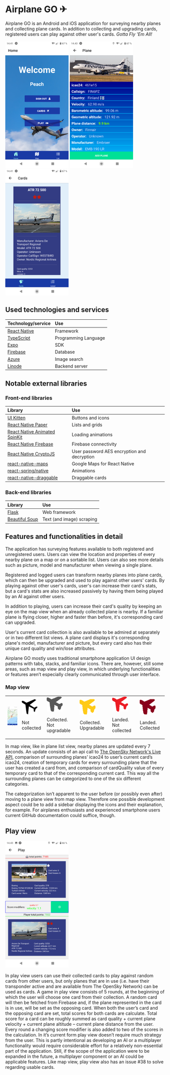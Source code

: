 # Airplane GO ✈

Airplane GO is an Android and iOS application for surveying nearby planes and collecting plane cards. In addition to collecting and upgrading cards, registered users can play against other user's cards. *Gotta Fly 'Em All!* 
<p float="left">
<img src="https://github.com/Lentokonebongaus/lentokonebongaus/blob/development/screenshots/Screenshot_20220507-144123.png" alt="home screen" width="200"/>
<img src="https://github.com/Lentokonebongaus/lentokonebongaus/blob/development/screenshots/Screenshot_20220507-144332.png" alt="plane screen" width="200"/>
<img src="https://github.com/Lentokonebongaus/lentokonebongaus/blob/development/screenshots/Screenshot_20220507-144148.png" alt="card screen" width="200"/>
</p>

## Used technologies and services 

| Technology/service | Use |
|:-------------|:-------------|
| [React Native](https://reactnative.dev/) |Framework|
| [TypeScript](https://www.typescriptlang.org/download) |Programming Language|
| [Expo](https://expo.dev/) | SDK |
| [Firebase](https://firebase.google.com/) |Database|
| [Azure](https://portal.azure.com/) |Image search|
| [Linode](https://www.linode.com/) |Backend server|

## Notable external libraries

### Front-end libraries

| Library | Use |
|:-------------|:-------------|
| [UI Kitten](https://akveo.github.io/react-native-ui-kitten/) |Buttons and icons|
| [React Native Paper](https://reactnativepaper.com/) | Lists and grids |
| [React Native Animated SpinKit](https://www.npmjs.com/package/react-native-animated-spinkit) |Loading animations|
| [React Native Firebase](https://rnfirebase.io/) |Firebase connectivity|
| [React Native CryptoJS](https://www.npmjs.com/package/react-native-crypto-js) |User password AES encryption and decryption|
| [react-native-maps](https://www.npmjs.com/package/react-native-maps) |Google Maps for React Native|
| [react-spring/native](https://www.npmjs.com/package/@react-spring/native) |Animations|
| [react-native-draggable](https://www.npmjs.com/package/react-native-draggable) |Draggable cards|


### Back-end libraries

| Library | Use |
|:-------------|:-------------|
| [Flask](https://flask.palletsprojects.com/en/2.1.x/) |Web framework|
| [Beautiful Soup](https://www.crummy.com/software/BeautifulSoup/) | Text (and image) scraping |

## Features and functionalities in detail 

The application has surveying features available to both registered and unregistered users. Users can view the location and properties of every nearby plane on a map or on a sortable list. Users can also see more details such as picture, model and manufacturer when viewing a single plane.

Registered and logged users can transform nearby planes into plane cards, which can then be upgraded and used to play against other users' cards. By playing against other user's cards, user's can increase their card's stats, but a card's stats are also increased passively by having them being played by an AI against other users. 

In addition to playing, users can increase their card's quality by keeping an eye on the map view when an already collected plane is nearby. If a familiar plane is flying closer, higher and faster than before, it's corresponding card can upgraded.

User's current card collection is also available to be admired at separately or in two different list views. A plane card displays it's corresponding plane's model, manufacturer and picture, but every card also has their unique card quality and win/lose attributes.

Airplane GO mostly uses traditional smartphone application UI design patterns with tabs, stacks, and familiar icons. There are, however, still some areas, such as map view and play view, in which underlying functionalities or features aren’t especially clearly communicated through user interface. 

### Map view

<table border="0">
 <tr>
    <td><img src="https://github.com/Lentokonebongaus/lentokonebongaus/blob/main/screenshots/Screenshot_20220507-144225.png" alt="map_screen" width="200"/></td>
    <td><img src="https://github.com/Lentokonebongaus/lentokonebongaus/blob/main/assets/plane_icon.png" alt="plane_normal" width="50"/><p>Not collected</p></td>
    <td><img src="https://github.com/Lentokonebongaus/lentokonebongaus/blob/main/assets/plane_icon_collected.png" alt="plane_collected" width="50"/><p>Collected. Not upgradable</p></td>
   <td><img src="https://github.com/Lentokonebongaus/lentokonebongaus/blob/main/assets/plane_icon_collected_upgradable.png" alt="plane_collected_upgradable" width="50"/><p>Collected. Upgradable</p></td>
    <td><img src="https://github.com/Lentokonebongaus/lentokonebongaus/blob/main/assets/plane_icon_grounded.png" alt="plane_grounded_normal" width="50"/><p>Landed. Not collected</p></td>
   <td><img src="https://github.com/Lentokonebongaus/lentokonebongaus/blob/main/assets/plane_icon_grounded_collected.png" alt="plane_grounded_collected" width="50"/><p>Landed. Collected</p></td>
 </tr>
</table>

In map view, like in plane list view, nearby planes are updated every 7 seconds. An update consists of an api call to [The OpenSky Network's Live API](https://openskynetwork.github.io/opensky-api/), comparison of surrounding planes’ icao24 to user’s current card’s icao24, creation of temporary cards for every surrounding plane that the user has created a card from, and comparison of cardQuality value of every temporary card to that of the corresponding current card. This way all the surrounding planes can be categorized to one of the six different categories.

The categorization isn’t apparent to the user before (or possibly even after) moving to a plane view from map view. Therefore one possible development aspect could be to add a sidebar displaying the icons and their explanation, for example. For airplanes enthusiasts and experienced smartphone users current GitHub documentation could suffice, though.

## Play view
<img src="https://github.com/Lentokonebongaus/lentokonebongaus/blob/main/screenshots/Screenshot_20220507-144400.png" alt="map_screen" width="200"/>

In play view users can use their collected cards to play against random cards from other users, but only planes that are in use (i.e. have their transponder active and are available from The OpenSky Network) can be used as cards. 
A game in play view consists of 5 rounds, at the beginning of which the user will choose one card from their collection. A random card will then be fetched from Firebase and, if the plane represented in the card is in use, will be set as the opposing card. 
When both the user’s card and the opposing card are set, total scores for both cards are calculate. Total score for a card can be roughly summed as card quality + current plane velocity + current plane altitude – current plane distance from the user. Every round a changing score modifier is also added to two of the scores in the calculation. 
In it’s current form play view doesn’t require much strategy from the user. This is partly intentional as developing an AI or a multiplayer functionality would require considerable effort for a relatively non-essential part of the application. Still, if the scope of the application were to be expanded in the future, a multiplayer component or an AI could be applicable features. 
Like map view, play view also has an issue #38 to solve regarding usable cards. 




